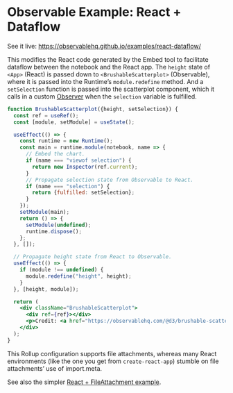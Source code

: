 # Observable Example: React + Dataflow

See it live: https://observablehq.github.io/examples/react-dataflow/

This modifies the React code generated by the Embed tool to facilitate dataflow between the notebook and the React app. The `height` state of `<App>` (React) is passed down to `<BrushableScatterplot>` (Observable), where it is passed into the Runtime’s `module.redefine` method. And a `setSelection` function is passed into the scatterplot component, which it calls in a custom [Observer](https://github.com/observablehq/runtime#observers) when the `selection` variable is fulfilled.


```jsx
function BrushableScatterplot({height, setSelection}) {
  const ref = useRef();
  const [module, setModule] = useState();

  useEffect(() => {
    const runtime = new Runtime();
    const main = runtime.module(notebook, name => {
      // Embed the chart.
      if (name === "viewof selection") {
        return new Inspector(ref.current);
      }
      // Propagate selection state from Observable to React.
      if (name === "selection") {
        return {fulfilled: setSelection};
      }
    });
    setModule(main);
    return () => {
      setModule(undefined);
      runtime.dispose();
    };
  }, []);

  // Propagate height state from React to Observable.
  useEffect(() => {
    if (module !== undefined) {
      module.redefine("height", height);
    }
  }, [height, module]);

  return (
    <div className="BrushableScatterplot">
      <div ref={ref}></div>
      <p>Credit: <a href="https://observablehq.com/@d3/brushable-scatterplot">Mike Bostock</a></p>
    </div>
  );
}
```

This Rollup configuration supports file attachments, whereas many React environments (like the one you get from `create-react-app`) stumble on file attachments’ use of import.meta.

See also the simpler [React + FileAttachment example](../react-file-attachment/).
